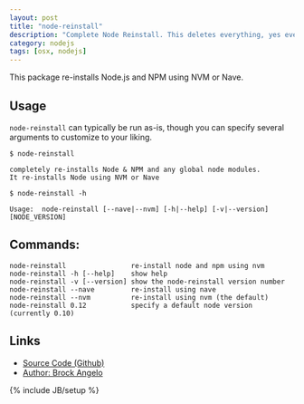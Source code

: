```yaml
---
layout: post
title: "node-reinstall"
description: "Complete Node Reinstall. This deletes everything, yes everything, and re-installs Node and NPM with NVM, then re-installs global NPM modules."
category: nodejs
tags: [osx, nodejs]
---
```


This package re-installs Node.js and NPM using NVM or Nave.

## Usage

`node-reinstall` can typically be run as-is, though you can specify several arguments to customize to your liking.

```
$ node-reinstall
```

    completely re-installs Node & NPM and any global node modules.
    It re-installs Node using NVM or Nave

```
$ node-reinstall -h
```
    Usage:  node-reinstall [--nave|--nvm] [-h|--help] [-v|--version] [NODE_VERSION]

## Commands:

```
node-reinstall                re-install node and npm using nvm
node-reinstall -h [--help]    show help
node-reinstall -v [--version] show the node-reinstall version number
node-reinstall --nave         re-install using nave
node-reinstall --nvm          re-install using nvm (the default)
node-reinstall 0.12           specify a default node version (currently 0.10)
```

## Links

* [Source Code (Github)](https://github.com/brock/node-reinstall)
* [Author: Brock Angelo](https://github.com/brock)

{% include JB/setup %}

